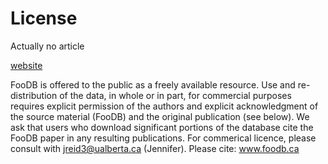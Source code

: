 # License

Actually no article

[website](https://foodb.ca/about#cite)

FooDB is offered to the public as a freely available resource. Use and re-distribution of the data, in whole or in part, for commercial purposes requires explicit permission of the authors and explicit acknowledgment of the source material (FooDB) and the original publication (see below). We ask that users who download significant portions of the database cite the FooDB paper in any resulting publications.
For commerical licence, please consult with jreid3@ualberta.ca (Jennifer).
Please cite: www.foodb.ca